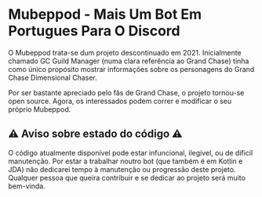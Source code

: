# Mubeppod - Mais Um Bot Em Portugues Para O Discord

O Mubeppod trata-se dum projeto descontinuado em 2021. Inicialmente chamado GC Guild Manager (numa clara referência ao Grand Chase) tinha como único propósito mostrar informações sobre os personagens do Grand Chase Dimensional Chaser.

Por ser bastante apreciado pelo fãs de Grand Chase, o projeto tornou-se open source. Agora, os interessados podem correr e modificar o seu próprio Mubeppod.

## ⚠️ Aviso sobre estado do código ⚠️
O código atualmente disponível pode estar infuncional, ilegivel, ou de dificil manutenção. Por estar a trabalhar noutro bot (que também é em Kotlin e JDA) não dedicarei tempo à manutenção ou progressão deste projeto. Qualquer pessoa que queira contribuir e se dedicar ao projeto será muito bem-vinda.

